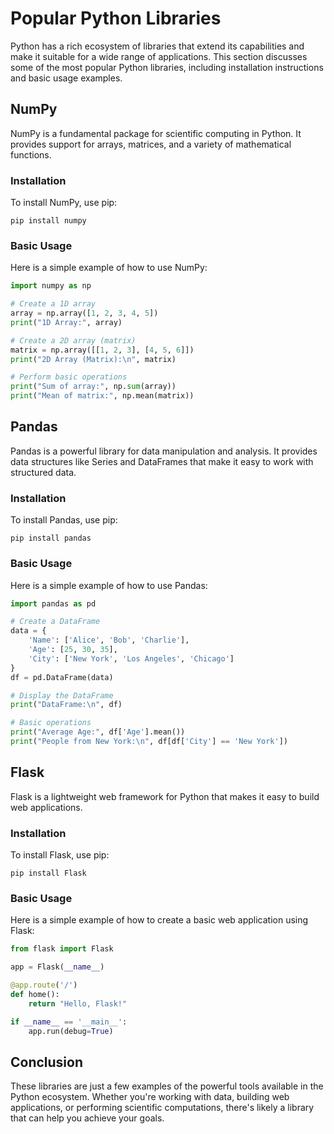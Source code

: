 # Popular Python Libraries

Python has a rich ecosystem of libraries that extend its capabilities and make it suitable for a wide range of applications. This section discusses some of the most popular Python libraries, including installation instructions and basic usage examples.

## NumPy

NumPy is a fundamental package for scientific computing in Python. It provides support for arrays, matrices, and a variety of mathematical functions.

### Installation

To install NumPy, use pip:

```
pip install numpy
```

### Basic Usage

Here is a simple example of how to use NumPy:

```python
import numpy as np

# Create a 1D array
array = np.array([1, 2, 3, 4, 5])
print("1D Array:", array)

# Create a 2D array (matrix)
matrix = np.array([[1, 2, 3], [4, 5, 6]])
print("2D Array (Matrix):\n", matrix)

# Perform basic operations
print("Sum of array:", np.sum(array))
print("Mean of matrix:", np.mean(matrix))
```

## Pandas

Pandas is a powerful library for data manipulation and analysis. It provides data structures like Series and DataFrames that make it easy to work with structured data.

### Installation

To install Pandas, use pip:

```
pip install pandas
```

### Basic Usage

Here is a simple example of how to use Pandas:

```python
import pandas as pd

# Create a DataFrame
data = {
    'Name': ['Alice', 'Bob', 'Charlie'],
    'Age': [25, 30, 35],
    'City': ['New York', 'Los Angeles', 'Chicago']
}
df = pd.DataFrame(data)

# Display the DataFrame
print("DataFrame:\n", df)

# Basic operations
print("Average Age:", df['Age'].mean())
print("People from New York:\n", df[df['City'] == 'New York'])
```

## Flask

Flask is a lightweight web framework for Python that makes it easy to build web applications.

### Installation

To install Flask, use pip:

```
pip install Flask
```

### Basic Usage

Here is a simple example of how to create a basic web application using Flask:

```python
from flask import Flask

app = Flask(__name__)

@app.route('/')
def home():
    return "Hello, Flask!"

if __name__ == '__main__':
    app.run(debug=True)
```

## Conclusion

These libraries are just a few examples of the powerful tools available in the Python ecosystem. Whether you're working with data, building web applications, or performing scientific computations, there's likely a library that can help you achieve your goals.